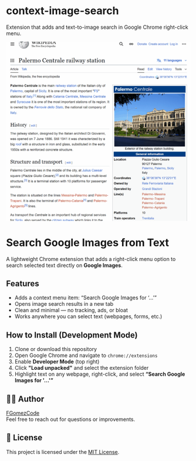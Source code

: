 # context-image-search
Extension that adds and text-to-image search in Google Chrome right-click menu.

![Demo](demo.gif)


# Search Google Images from Text

A lightweight Chrome extension that adds a right-click menu option to search selected text directly on **Google Images**.

## Features

- Adds a context menu item: “Search Google Images for ‘...’”
- Opens image search results in a new tab
- Clean and minimal — no tracking, ads, or bloat
- Works anywhere you can select text (webpages, forms, etc.)

## How to Install (Development Mode)

1. Clone or download this repository
2. Open Google Chrome and navigate to `chrome://extensions`
3. Enable **Developer Mode** (top right)
4. Click **"Load unpacked"** and select the extension folder
5. Highlight text on any webpage, right-click, and select **“Search Google Images for '...'”**

## 👨‍💻 Author

[FGomezCode](https://fgomez.dev)  
Feel free to reach out for questions or improvements.

## 📝 License

This project is licensed under the [MIT License](LICENSE).
